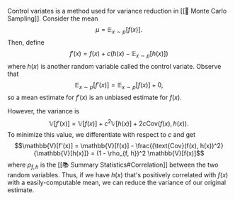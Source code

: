 Control variates is a method used for variance reduction in [[🤔 Monte Carlo Sampling]]. Consider the mean $$\mu = \mathbb{E}_{x \sim p}[f(x)].$$ Then, define $$f'(x) = f(x) + c(h(x) - \mathbb{E}_{x \sim p}[h(x)])$$ where $h(x)$ is another random variable called the control variate. Observe that $$\mathbb{E}_{x \sim p}[f'(x)] = \mathbb{E}_{x \sim p}[f(x)] + 0,$$ so a mean estimate for $f'(x)$ is an unbiased estimate for $f(x)$.

However, the variance is $$\mathbb{V}[f'(x)] = \mathbb{V}[f(x)] + c^2\mathbb{V}[h(x)] + 2c\text{Cov}(f(x), h(x)).$$ To minimize this value, we differentiate with respect to $c$ and get $$\mathbb{V}[f'(x)] = \mathbb{V}[f(x)] - \frac{(\text{Cov}(f(x), h(x))^2}{\mathbb{V}[h(x)]} = (1 - \rho_{f, h})^2 \mathbb{V}[f(x)]$$ where $\rho_{f, h}$ is the [[📚 Summary Statistics#Correlation]] between the two random variables. Thus, if we have $h(x)$ that's positively correlated with $f(x)$ with a easily-computable mean, we can reduce the variance of our original estimate.